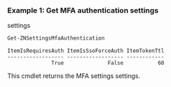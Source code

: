 ### Example 1: Get MFA authentication settings
 settings
```powershell
Get-ZNSettingsMfaAuthentication
```

```output
ItemIsRequiresAuth ItemIsSsoForceAuth ItemTokenTtl
------------------ ------------------ ------------
              True              False           60
```

This cmdlet returns the MFA settings settings.

